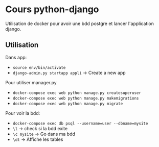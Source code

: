 # Cours python-django

Utilisation de docker pour avoir une bdd postgre et lancer l'application django.

## Utilisation

Dans app:
- `source env/bin/activate`
- `django-admin.py startapp appli` -> Create a new app


Pour utiliser manager.py

- `docker-compose exec web python manage.py createsuperuser`
- `docker-compose exec web python manage.py makemigrations`
- `docker-compose exec web python manage.py migrate`

Pour voir la bdd:
- `docker-compose exec db psql --username=user --dbname=mysite`
- `\l` -> check si la bdd exite
- `\c mysite` -> Go dans ma bdd
- `\dt` -> Affiche les tables
